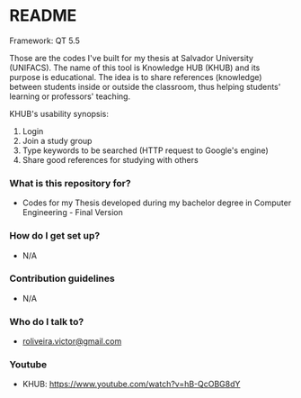 # README #

Framework: QT 5.5

Those are the codes I've built for my thesis at Salvador University (UNIFACS). The name of this tool is Knowledge HUB (KHUB) and its purpose is educational. The idea is to share references (knowledge) between students inside or outside the classroom, thus helping students' learning or professors' teaching.

KHUB's usability synopsis:

1. Login
2. Join a study group
3. Type keywords to be searched (HTTP request to Google's engine)
4. Share good references for studying with others

### What is this repository for? ###

* Codes for my Thesis developed during my bachelor degree in Computer Engineering - Final Version

### How do I get set up? ###

* N/A

### Contribution guidelines ###

* N/A

### Who do I talk to? ###

* roliveira.victor@gmail.com

### Youtube ###

* KHUB: https://www.youtube.com/watch?v=hB-QcOBG8dY